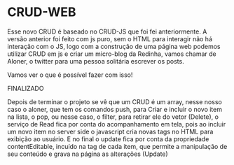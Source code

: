 # CRUD-WEB

Esse novo CRUD é baseado no CRUD-JS que foi fei anteriormente. A versão anterior foi feito com js puro, sem o HTML para interagir 
não há interação com o JS, logo com a construção de uma página web podemos utilizar CRUD em js e criar um micro-blog da Redinha, 
vamos chamar de Aloner, o twitter para uma pessoa solitária escrever os posts.

Vamos ver o que é possível fazer com isso!


FINALIZADO

Depois de terminar o projeto se vê que um CRUD é um array, nesse nosso caso o aloner, que tem os comandos push, para Criar e incluir o novo item na lista, o pop, ou nesse caso, o filter, para retirar ele do vetor (Delete), o serviço de Read fica por conta do acompanhamento em tela, pois ao incluir um novo item no server side o javascript cria novas tags no HTML para exibição ao usuário. E no final o update fica por conta da propriedade contentEditable, incuído na tag de cada item, que permite a manipulação de seu conteúdo e grava na página as alterações (Update)
